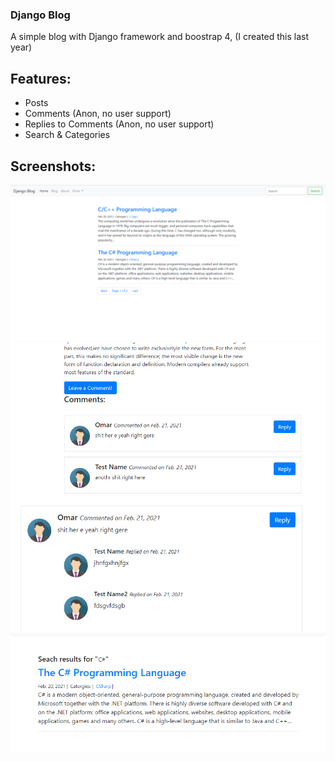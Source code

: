 ### Django Blog
A simple blog with Django framework and boostrap 4, (I created this last year)
## Features: 
- Posts
- Comments (Anon, no user support)
- Replies to Comments (Anon, no user support)
- Search & Categories
## Screenshots: 
[![](screenshot/1.png)](screenshot/1.png)
[![](screenshot/2.png)](screenshot/2.png)
[![](screenshot/3.png)](screenshot/3.png)
[![](screenshot/4.png)](screenshot/4.png)
